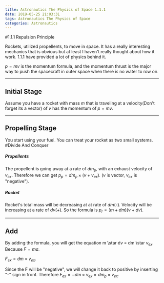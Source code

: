 ```yaml
---
title: Astronautics The Physics of Space 1.1.1
date: 2019-05-25 21:03:31
tags: Astronautics The Physics of Space
categories: Astronautics
---
```


#1.1.1 Repulsion Principle

Rockets, utilized propellents, to move in space. It has a really interesting mechanics that is obvious but at least I haven't really thought about how it work. 1.1.1 have provided a lot of physics behind it.

$p = mv$ is the momentum formula, and the momentum thrust is the major way to push the spacecraft in outer space when there is no water to row on.

------

## Initial Stage

Assume you have a rocket with mass $m$ that is traveling at a velocity(Don't forget its a vector) of $v$ has the momentum of $p = mv$.

------

## Propelling Stage
You start using your fuel. You can treat your rocket as two small systems. #Divide And Conquer


##### Propellents
The propellent is going away at a rate of $dm_p$, with an exhaust velocity of $v_{ex}$.
Therefore we can get $p_p = dm_p \times (v + v_{ex})$. ($v$ is vector, $v_{ex}$ is "negative").

##### Rocket
Rocket's total mass will be decreasing at at rate of $dm$(-). Velocity will be increasing at a rate of $dv(+)$. So the formula is $p_r = (m + dm)(v+dv)$.

------

## Add

By adding the formula, you will get the equation m \star dv = dm \star $v_{ex}$. Because $F = ma$.

$F_{ex} = dm \times v_{ex}$.

Since the F will be "negative", we will change it back to positive by inserting "-" sign in front. Therefore $F_{ex} = -dm \times v_{ex} = dm_p \times v_{ex}$.

